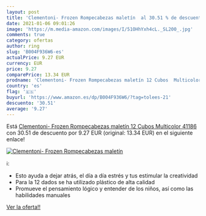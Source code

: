 ```yaml
---
layout: post
title: 'Clementoni- Frozen Rompecabezas maletín  al 30.51 % de descuento'
date: 2021-01-06 09:01:26
image: 'https://m.media-amazon.com/images/I/51OHhYxh4cL._SL200_.jpg'
comments: true
category: ofertas
author: ring
slug: 'B004F936W6-es'
actualPrice: 9.27 EUR
currency: EUR
price: 9.27
comparePrice: 13.34 EUR
prodname: 'Clementoni- Frozen Rompecabezas maletín 12 Cubos  Multicolor  41186 '
country: 'es'
flag: '🇪🇸'
buyurl: 'https://www.amazon.es/dp/B004F936W6/?tag=tolees-21'
descuento: '30.51'
average: '9.27'
---
```


Está [Clementoni- Frozen Rompecabezas maletín 12 Cubos  Multicolor  41186 ](https://www.amazon.es/dp/B004F936W6/?tag=tolees-21) con 30.51 de descuento por 9.27 EUR (original: 13.34 EUR) en el siguiente enlace!

[![Clementoni- Frozen Rompecabezas maletín ](https://m.media-amazon.com/images/I/51OHhYxh4cL._SL200_.jpg)](https://www.amazon.es/dp/B004F936W6/?tag=tolees-21)

ℹ️:

- Esto ayuda a dejar atrás, el día a día estrés y tus estimular la creatividad
- Para la 12 dados se ha utilizado plástico de alta calidad
- Promueve el pensamiento lógico y entender de los niños, así como las habilidades manuales

[Ver la oferta!!](https://www.amazon.es/dp/B004F936W6/?tag=tolees-21)
